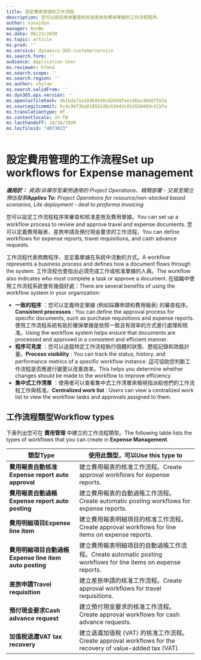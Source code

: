```yaml
---
title: 設定費用管理的工作流程
description: 您可以設定用來審查和核准差旅及費用單據的工作流程程序。
author: suvaidya
manager: AnnBe
ms.date: 09/23/2020
ms.topic: article
ms.prod: ''
ms.service: dynamics-365-customerservice
ms.search.form: ''
audience: Application User
ms.reviewer: kfend
ms.search.scope: ''
ms.search.region: ''
ms.author: shylaw
ms.search.validFrom: ''
ms.dyn365.ops.version: ''
ms.openlocfilehash: db1bda71e18369550cd2d38fee1d0ac40e07555d
ms.sourcegitcommit: 5c4c9bf3ba018562d6cb3443c01d550489c415fa
ms.translationtype: HT
ms.contentlocale: zh-TW
ms.lasthandoff: 10/16/2020
ms.locfileid: "4073023"
---
```

# <a name="set-up-workflows-for-expense-management"></a><span data-ttu-id="28871-103">設定費用管理的工作流程</span><span class="sxs-lookup"><span data-stu-id="28871-103">Set up workflows for Expense management</span></span>

<span data-ttu-id="28871-104">_**適用於：** 資源/非庫存型案例適用的 Project Operations、精簡部署 - 交易至開立預估發票_</span><span class="sxs-lookup"><span data-stu-id="28871-104">_**Applies To:** Project Operations for resource/non-stocked based scenarios, Lite deployment - deal to proforma invoicing_</span></span>

<span data-ttu-id="28871-105">您可以設定工作流程程序來審查和核准差旅及費用單據。</span><span class="sxs-lookup"><span data-stu-id="28871-105">You can set up a workflow process to review and approve travel and expense documents.</span></span> <span data-ttu-id="28871-106">您可以定義費用報表、差旅申請及預付現金要求的工作流程。</span><span class="sxs-lookup"><span data-stu-id="28871-106">You can define workflows for expense reports, travel requisitions, and cash advance requests.</span></span>

<span data-ttu-id="28871-107">工作流程代表商務程序，並定義單據在系統中流動的方式。</span><span class="sxs-lookup"><span data-stu-id="28871-107">A workflow represents a business process and defines how a document flows through the system.</span></span> <span data-ttu-id="28871-108">工作流程也會指出必須完成工作或核准單據的人員。</span><span class="sxs-lookup"><span data-stu-id="28871-108">The workflow also indicates who must complete a task or approve a document.</span></span> <span data-ttu-id="28871-109">在組織中使用工作流程系統會有幾個好處：</span><span class="sxs-lookup"><span data-stu-id="28871-109">There are several benefits of using the workflow system in your organization:</span></span>

- <span data-ttu-id="28871-110">**一致的程序** ：您可以定義特定單據 (例如採購申請和費用報表) 的審查程序。</span><span class="sxs-lookup"><span data-stu-id="28871-110">**Consistent processes** : You can define the approval process for specific documents, such as purchase requisitions and expense reports.</span></span> <span data-ttu-id="28871-111">使用工作流程系統有助於確保單據是依照一致且有效率的方式進行處理和核准。</span><span class="sxs-lookup"><span data-stu-id="28871-111">Using the workflow system helps ensure that documents are processed and approved in a consistent and efficient manner.</span></span>
- <span data-ttu-id="28871-112">**程序可見度** ：您可以追蹤特定工作流程執行個體的狀態、歷程記錄和效能計量。</span><span class="sxs-lookup"><span data-stu-id="28871-112">**Process visibility** : You can track the status, history, and performance metrics of a specific workflow instance.</span></span> <span data-ttu-id="28871-113">這可協助您判斷工作流程是否應進行變更以改善效率。</span><span class="sxs-lookup"><span data-stu-id="28871-113">This helps you determine whether changes should be made to the workflow to improve efficiency.</span></span>
- <span data-ttu-id="28871-114">**集中式工作清單** ：使用者可以查看集中式工作清單來檢視指派給他們的工作流程工作與核准。</span><span class="sxs-lookup"><span data-stu-id="28871-114">**Centralized work list** : Users can view a centralized work list to view the workflow tasks and approvals assigned to them.</span></span> 

## <a name="workflow-types"></a><span data-ttu-id="28871-115">工作流程類型</span><span class="sxs-lookup"><span data-stu-id="28871-115">Workflow types</span></span>

<span data-ttu-id="28871-116">下表列出您可在 **費用管理** 中建立的工作流程類型。</span><span class="sxs-lookup"><span data-stu-id="28871-116">The following table lists the types of workflows that you can create in **Expense Management**.</span></span>


|              <span data-ttu-id="28871-117"><strong>類型</strong></span><span class="sxs-lookup"><span data-stu-id="28871-117"><strong>Type</strong></span></span>              |                   <span data-ttu-id="28871-118"><strong>使用此類型，可以</strong></span><span class="sxs-lookup"><span data-stu-id="28871-118"><strong>Use this type to</strong></span></span>                   |
|-------------------------------------------------|-----------------------------------------------------------------------|
|   <span data-ttu-id="28871-119"><strong>費用報表自動核准</strong></span><span class="sxs-lookup"><span data-stu-id="28871-119"><strong>Expense report auto approval</strong></span></span> |            <span data-ttu-id="28871-120">建立費用報表的核准工作流程。</span><span class="sxs-lookup"><span data-stu-id="28871-120">Create approval workflows for expense reports.</span></span>             |
|  <span data-ttu-id="28871-121"><strong>費用報表自動過帳</strong></span><span class="sxs-lookup"><span data-stu-id="28871-121"><strong>Expense report auto posting</strong></span></span>   |        <span data-ttu-id="28871-122">建立費用報表的自動過帳工作流程。</span><span class="sxs-lookup"><span data-stu-id="28871-122">Create automatic posting workflows for expense reports.</span></span>        |
|       <span data-ttu-id="28871-123"><strong>費用明細項目</strong></span><span class="sxs-lookup"><span data-stu-id="28871-123"><strong>Expense line item</strong></span></span>        |     <span data-ttu-id="28871-124">建立費用報表明細項目的核准工作流程。</span><span class="sxs-lookup"><span data-stu-id="28871-124">Create approval workflows for line items on expense reports.</span></span>      |
| <span data-ttu-id="28871-125"><strong>費用明細項目自動過帳</strong></span><span class="sxs-lookup"><span data-stu-id="28871-125"><strong>Expense line item auto posting</strong></span></span> | <span data-ttu-id="28871-126">建立費用報表明細項目的自動過帳工作流程。</span><span class="sxs-lookup"><span data-stu-id="28871-126">Create automatic posting workflows for line items on expense reports.</span></span> |
|       <span data-ttu-id="28871-127"><strong>差旅申請</strong></span><span class="sxs-lookup"><span data-stu-id="28871-127"><strong>Travel requisition</strong></span></span>       |          <span data-ttu-id="28871-128">建立差旅申請的核准工作流程。</span><span class="sxs-lookup"><span data-stu-id="28871-128">Create approval workflows for travel requisitions.</span></span>           |
|      <span data-ttu-id="28871-129"><strong>預付現金要求</strong></span><span class="sxs-lookup"><span data-stu-id="28871-129"><strong>Cash advance request</strong></span></span>      |         <span data-ttu-id="28871-130">建立預付現金要求的核准工作流程。</span><span class="sxs-lookup"><span data-stu-id="28871-130">Create approval workflows for cash advance requests.</span></span>          |
|        <span data-ttu-id="28871-131"><strong>加值稅退還</strong></span><span class="sxs-lookup"><span data-stu-id="28871-131"><strong>VAT tax recovery</strong></span></span>        | <span data-ttu-id="28871-132">建立退還加值稅 (VAT) 的核准工作流程。</span><span class="sxs-lookup"><span data-stu-id="28871-132">Create approval workflows for the recovery of value-added tax (VAT).</span></span>  |
